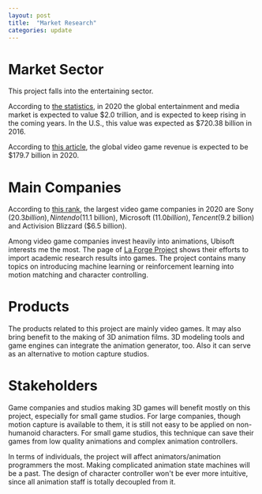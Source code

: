 ```yaml
---
layout: post
title:  "Market Research"
categories: update
---
```

# Market Sector
This project falls into the entertaining sector.

According to [the statistics](https://www.statista.com/statistics/237749/value-of-the-global-entertainment-and-media-market/),
in 2020 the global entertainment and media market is expected to value $2.0 trillion, and is expected to keep rising in the coming years.
In the U.S., this value was expected as $720.38 billion in 2016.

According to [this article](https://www.marketwatch.com/story/videogames-are-a-bigger-industry-than-sports-and-movies-combined-thanks-to-the-pandemic-11608654990),
the global video game revenue is expected to be $179.7 billion in 2020.

# Main Companies
According to [this rank](https://www.alltopeverything.com/top-10-biggest-video-game-companies/),
the largest video game companies in 2020 are Sony ($20.3 billion), Nintendo ($11.1 billion), Microsoft ($11.0 billion), Tencent ($9.2 billion) and Activision Blizzard ($6.5 billion).

Among video game companies invest heavily into animations, Ubisoft interests me the most.
The page of [La Forge Project](https://montreal.ubisoft.com/en/our-engagements/research-and-development/) shows their efforts to import academic research results into games.
The project contains many topics on introducing machine learning or reinforcement learning into motion matching and character controlling.

# Products
The products related to this project are mainly video games.
It may also bring benefit to the making of 3D animation films.
3D modeling tools and game engines can integrate the animation generator, too.
Also it can serve as an alternative to motion capture studios.

# Stakeholders
Game companies and studios making 3D games will benefit mostly on this project, especially for small game studios.
For large companies, though motion capture is available to them, it is still not easy to be applied on non-humanoid characters.
For small game studios, this technique can save their games from low quality animations and complex animation controllers.

In terms of individuals, the project will affect animators/animation programmers the most.
Making complicated animation state machines will be a past.
The design of character controller won't be ever more intuitive, since all animation staff is totally decoupled from it.